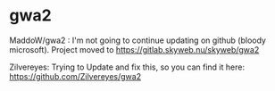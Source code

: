 # gwa2

MaddoW/gwa2 :
I'm not going to continue updating on github (bloody microsoft). Project moved to https://gitlab.skyweb.nu/skyweb/gwa2

Zilvereyes:
Trying to Update and fix this, so you can find it here: https://github.com/Zilvereyes/gwa2
